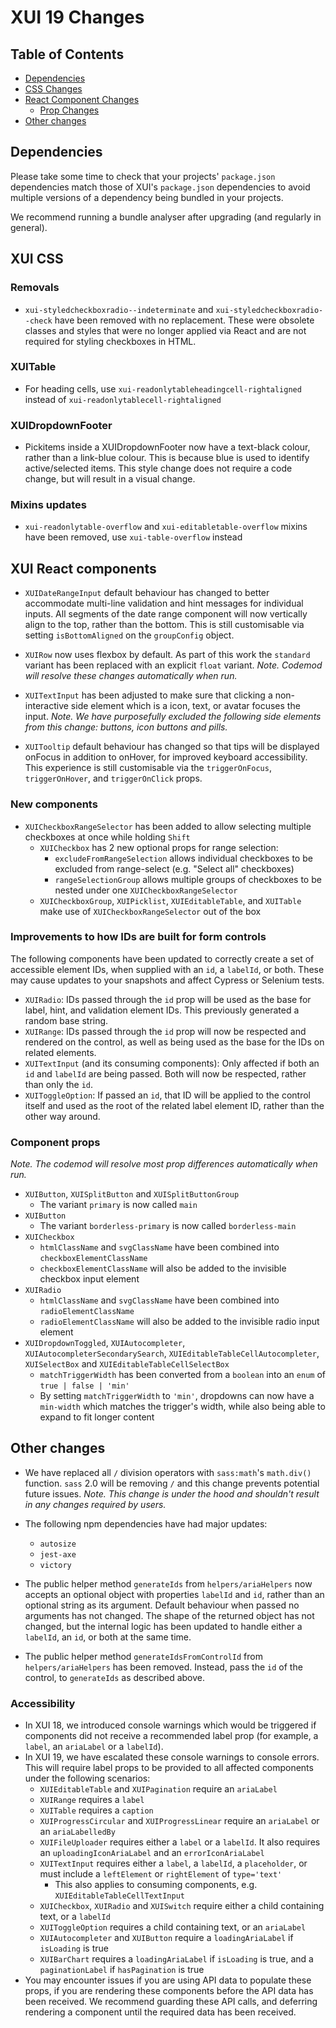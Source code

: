 # XUI 19 Changes

## Table of Contents

- [Dependencies](#Dependencies)
- [CSS Changes](#XUI-CSS)
- [React Component Changes](#XUI-React-components)
  - [Prop Changes](#Component-props)
- [Other changes](#Other-changes)

## Dependencies

Please take some time to check that your projects' `package.json` dependencies match those of XUI's `package.json` dependencies to avoid multiple versions of a dependency being bundled in your projects.

We recommend running a bundle analyser after upgrading (and regularly in general).

## XUI CSS

### Removals

- `xui-styledcheckboxradio--indeterminate` and `xui-styledcheckboxradio--check` have been removed with no replacement. These were obsolete classes and styles that were no longer applied via React and are not required for styling checkboxes in HTML.

### XUITable

- For heading cells, use `xui-readonlytableheadingcell-rightaligned` instead of `xui-readonlytablecell-rightaligned`

### XUIDropdownFooter

- Pickitems inside a XUIDropdownFooter now have a text-black colour, rather than a link-blue colour. This is because blue is used to identify active/selected items. This style change does not require a code change, but will result in a visual change.

### Mixins updates

- `xui-readonlytable-overflow` and `xui-editabletable-overflow` mixins have been removed, use `xui-table-overflow` instead

## XUI React components

- `XUIDateRangeInput` default behaviour has changed to better accommodate multi-line validation and hint messages for individual inputs. All segments of the date range component will now vertically align to the top, rather than the bottom. This is still customisable via setting `isBottomAligned` on the `groupConfig` object.

- `XUIRow` now uses flexbox by default. As part of this work the `standard` variant has been replaced with an explicit `float` variant. _Note. Codemod will resolve these changes automatically when run._

- `XUITextInput` has been adjusted to make sure that clicking a non-interactive side element which is a icon, text, or avatar focuses the input. _Note. We have purposefully excluded the following side elements from this change: buttons, icon buttons and pills._

- `XUITooltip` default behaviour has changed so that tips will be displayed onFocus in addition to onHover, for improved keyboard accessibility. This experience is still customisable via the `triggerOnFocus`, `triggerOnHover`, and `triggerOnClick` props.

### New components

- `XUICheckboxRangeSelector` has been added to allow selecting multiple checkboxes at once while holding `Shift`
  - `XUICheckbox` has 2 new optional props for range selection:
    - `excludeFromRangeSelection` allows individual checkboxes to be excluded from range-select (e.g. "Select all" checkboxes)
    - `rangeSelectionGroup` allows multiple groups of checkboxes to be nested under one `XUICheckboxRangeSelector`
  - `XUICheckboxGroup`, `XUIPicklist`, `XUIEditableTable`, and `XUITable` make use of `XUICheckboxRangeSelector` out of the box

### Improvements to how IDs are built for form controls

The following components have been updated to correctly create a set of accessible element IDs, when supplied with an `id`, a `labelId`, or both. These may cause updates to your snapshots and affect Cypress or Selenium tests.

- `XUIRadio`: IDs passed through the `id` prop will be used as the base for label, hint, and validation element IDs. This previously generated a random base string.
- `XUIRange`: IDs passed through the `id` prop will now be respected and rendered on the control, as well as being used as the base for the IDs on related elements.
- `XUITextInput` (and its consuming components): Only affected if both an `id` and `labelId` are being passed. Both will now be respected, rather than only the `id`.
- `XUIToggleOption`: If passed an `id`, that ID will be applied to the control itself and used as the root of the related label element ID, rather than the other way around.

### Component props

_Note. The codemod will resolve most prop differences automatically when run._

- `XUIButton`, `XUISplitButton` and `XUISplitButtonGroup`
  - The variant `primary` is now called `main`
- `XUIButton`
  - The variant `borderless-primary` is now called `borderless-main`
- `XUICheckbox`
  - `htmlClassName` and `svgClassName` have been combined into `checkboxElementClassName`
  - `checkboxElementClassName` will also be added to the invisible checkbox input element
- `XUIRadio`
  - `htmlClassName` and `svgClassName` have been combined into `radioElementClassName`
  - `radioElementClassName` will also be added to the invisible radio input element
- `XUIDropdownToggled`, `XUIAutocompleter`, `XUIAutocompleterSecondarySearch`, `XUIEditableTableCellAutocompleter`, `XUISelectBox` and `XUIEditableTableCellSelectBox`
  - `matchTriggerWidth` has been converted from a `boolean` into an `enum` of `true | false | 'min'`
  - By setting `matchTriggerWidth` to `'min'`, dropdowns can now have a `min-width` which matches the trigger's width, while also being able to expand to fit longer content

## Other changes

- We have replaced all `/` division operators with `sass:math`'s `math.div()` function. `sass` 2.0 will be removing `/` and this change prevents potential future issues. _Note. This change is under the hood and shouldn't result in any changes required by users._

- The following npm dependencies have had major updates:

  - `autosize`
  - `jest-axe`
  - `victory`

- The public helper method `generateIds` from `helpers/ariaHelpers` now accepts an optional object with properties `labelId` and `id`, rather than an optional string as its argument. Default behaviour when passed no arguments has not changed. The shape of the returned object has not changed, but the internal logic has been updated to handle either a `labelId`, an `id`, or both at the same time.
- The public helper method `generateIdsFromControlId` from `helpers/ariaHelpers` has been removed. Instead, pass the `id` of the control, to `generateIds` as described above.

### Accessibility

- In XUI 18, we introduced console warnings which would be triggered if components did not receive a recommended label prop (for example, a `label`, an `ariaLabel` or a `labelId`).
- In XUI 19, we have escalated these console warnings to console errors. This will require label props to be provided to all affected components under the following scenarios:
  - `XUIEditableTable` and `XUIPagination` require an `ariaLabel`
  - `XUIRange` requires a `label`
  - `XUITable` requires a `caption`
  - `XUIProgressCircular` and `XUIProgressLinear` require an `ariaLabel` or an `ariaLabelledBy`
  - `XUIFileUploader` requires either a `label` or a `labelId`. It also requires an `uploadingIconAriaLabel` and an `errorIconAriaLabel`
  - `XUITextInput` requires either a `label`, a `labelId`, a `placeholder`, or must include a `leftElement` or `rightElement` of `type='text'`
    - This also applies to consuming components, e.g. `XUIEditableTableCellTextInput`
  - `XUICheckbox`, `XUIRadio` and `XUISwitch` require either a child containing text, or a `labelId`
  - `XUIToggleOption` requires a child containing text, or an `ariaLabel`
  - `XUIAutocompleter` and `XUIButton` require a `loadingAriaLabel` if `isLoading` is true
  - `XUIBarChart` requires a `loadingAriaLabel` if `isLoading` is true, and a `paginationLabel` if `hasPagination` is true
- You may encounter issues if you are using API data to populate these props, if you are rendering these components before the API data has been received. We recommend guarding these API calls, and deferring rendering a component until the required data has been received.

